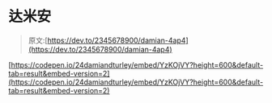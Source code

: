 # 达米安

> 原文:[https://dev.to/2345678900/damian-4ap4](https://dev.to/2345678900/damian-4ap4)

[https://codepen.io/24damiandturley/embed/YzKOjVY?height=600&default-tab=result&embed-version=2](https://codepen.io/24damiandturley/embed/YzKOjVY?height=600&default-tab=result&embed-version=2)